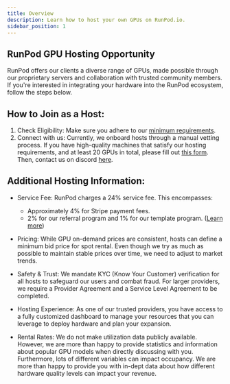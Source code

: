 ```yaml
---
title: Overview
description: Learn how to host your own GPUs on RunPod.io.
sidebar_position: 1
---
```


## RunPod GPU Hosting Opportunity

RunPod offers our clients a diverse range of GPUs, made possible through our proprietary servers and collaboration with trusted community members.
If you're interested in integrating your hardware into the RunPod ecosystem, follow the steps below.

## How to Join as a Host:

1. Check Eligibility: Make sure you adhere to our [minimum requirements](/hosting/partner-requirements).
2. Connect with us: Currently, we onboard hosts through a manual vetting process.
   If you have high-quality machines that satisfy our hosting requirements, and at least 20 GPUs in total, please fill out [this form](https://share.hsforms.com/1GYpMeNlSQc6n11toAlgNngecykq).
   Then, contact us on discord [here](https://discord.gg/7nr9Jy9FYU).

## Additional Hosting Information:

- Service Fee: RunPod charges a 24% service fee. This encompasses:
  - Approximately 4% for Stripe payment fees.
  - 2% for our referral program and 1% for our template program. ([Learn more](https://www.runpod.io/refer-a-friend))

- Pricing: While GPU on-demand prices are consistent, hosts can define a minimum bid price for spot rental. Even though we try as much as possible to maintain stable prices over time, we need to adjust to market trends.

- Safety & Trust: We mandate KYC (Know Your Customer) verification for all hosts to safeguard our users and combat fraud. For larger providers, we require a Provider Agreement and a Service Level Agreement to be completed.

- Hosting Experience: As one of our trusted providers, you have access to a fully customized dashboard to manage your resources that you can leverage to deploy hardware and plan your expansion.

- Rental Rates: We do not make utilization data publicly available.
However, we are more than happy to provide statistics and information about popular GPU models when directly discussing with you.
Furthermore, lots of different variables can impact occupancy.
We are more than happy to provide you with in-dept data about how different hardware quality levels can impact your revenue.
